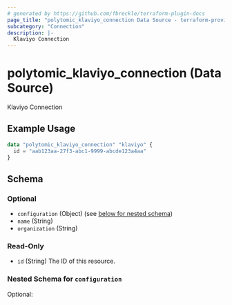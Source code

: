 ```yaml
---
# generated by https://github.com/fbreckle/terraform-plugin-docs
page_title: "polytomic_klaviyo_connection Data Source - terraform-provider-polytomic"
subcategory: "Connection"
description: |-
  Klaviyo Connection
---
```


# polytomic_klaviyo_connection (Data Source)

Klaviyo Connection

## Example Usage

```terraform
data "polytomic_klaviyo_connection" "klaviyo" {
  id = "aab123aa-27f3-abc1-9999-abcde123a4aa"
}
```

<!-- schema generated by tfplugindocs -->
## Schema

### Optional

- `configuration` (Object) (see [below for nested schema](#nestedatt--configuration))
- `name` (String)
- `organization` (String)

### Read-Only

- `id` (String) The ID of this resource.

<a id="nestedatt--configuration"></a>
### Nested Schema for `configuration`

Optional:



